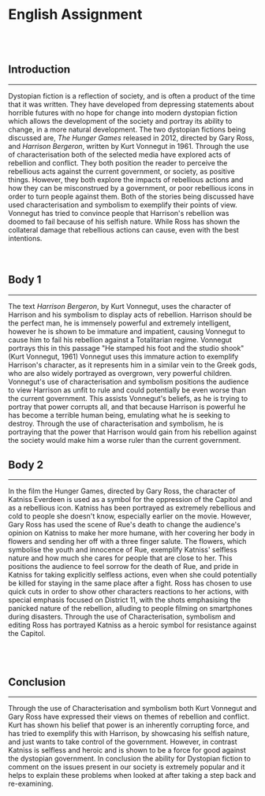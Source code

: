 # English Assignment
<br>
<br>



Introduction
---
***

Dystopian fiction is a reflection of society, and is often a product of the time that it was written. They have developed from depressing statements about horrible futures with no hope for change into modern dystopian fiction which allows the development of the society and portray its ability to change, in a more natural development. The two dystopian fictions being discussed are, *The Hunger Games* released in 2012, directed by Gary Ross, and *Harrison Bergeron*, written by Kurt Vonnegut in 1961. Through the use of characterisation both of the selected media have explored acts of rebellion and conflict. They both position the reader to perceive the rebellious acts against the current government, or society, as positive things. However, they both explore the impacts of rebellious actions and how they can be misconstrued by a government, or poor rebellious icons in order to turn people against them. Both of the stories being discussed have used characterisation and symbolism to exemplify their points of view. Vonnegut has tried to convince people that Harrison's rebellion was doomed to fail because of his selfish nature. While Ross has shown the collateral damage that rebellious actions can cause, even with the best intentions.  
<br><br>

Body 1 
---
***

The text *Harrison Bergeron*, by Kurt Vonnegut, uses the character of Harrison and his symbolism to display acts of rebellion. Harrison should be the perfect man, he is immensely powerful and extremely intelligent, however he is shown to be immature and impatient, causing Vonnegut to cause him to fail his rebellion against a Totalitarian regime. Vonnegut portrays this in this passage "He stamped his foot and the studio shook" (Kurt Vonnegut, 1961) Vonnegut uses this immature action to exemplify Harrison's character, as it represents him in a similar vein to the Greek gods, who are also widely portrayed as overgrown, very powerful children. Vonnegut's use of characterisation and symbolism positions the audience to view Harrison as unfit to rule and could potentially be even worse than the current government. This assists Vonnegut's beliefs, as he is trying to portray that power corrupts  all, and that because Harrison is powerful he has become a terrible human being, emulating what he is seeking to destroy. Through the use of characterisation and symbolism, he is portraying that the power that Harrison would gain from his rebellion against the society would make him a worse ruler than the current government. 
<br>

 Body 2
---
***

In the film the Hunger Games, directed by Gary Ross, the character of Katniss Everdeen is used as a symbol for the oppression of the Capitol and as a rebellious icon. Katniss has been portrayed as extremely rebellious and cold to people she doesn't know, especially earlier on the movie. However, Gary Ross has used the scene of Rue's death to change the audience's opinion on Katniss to make her more humane, with her covering her body in flowers and sending her off with a three finger salute. The flowers, which symbolise the youth and innocence of Rue, exemplify Katniss' selfless nature and how much she cares for people that are close to her. This positions the audience to feel sorrow for the death of Rue, and pride in Katniss for taking explicitly selfless actions, even when she could potentially be killed for staying in the same place after a fight. Ross has chosen to use quick cuts in order to show other characters reactions to her actions, with special emphasis focused on District 11, with the shots emphasising the panicked nature of the rebellion, alluding to people filming on smartphones during disasters. Through the use of Characterisation, symbolism and editing Ross has portrayed Katniss as a heroic symbol for resistance against the Capitol. 

<br>
<br>

 Conclusion 
---
***
 
Through the use of Characterisation and symbolism both Kurt Vonnegut and Gary Ross have expressed their views on themes of rebellion and conflict. Kurt has shown his belief that power is an inherently corrupting force, and has tried to exemplify this with Harrison, by showcasing his selfish nature, and just wants to take control of the government. However, in contrast Katniss is selfless and heroic and is shown to be a force for good against the dystopian government. In conclusion the ability for Dystopian fiction to comment on the issues present in our society is extremely popular and it helps to explain these problems when looked at after taking a step back and re-examining. 


